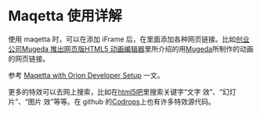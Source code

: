 # Maqetta 使用详解
使用 maqetta 时，可以在添加 iFrame 后，在里面添加各种网页链接。比如[创业公司Mugeda 推出网页版HTML5 动画编辑器](http://www.36kr.com/p/97301.html)里所介绍的用[Mugeda](https://www.mugeda.com/)所制作的动画的网页链接。

参考 [Maqetta with Orion Developer Setup](https://github.com/maqetta/maqetta/wiki/Maqetta-with-Orion-Developer-Setup) 一文。

更多的特效可以去网上搜索，比如在[html5吧](http://tieba.baidu.com/f?kw=html5)里搜索关键字“文字 效”、“幻灯片”、“图片 效”等等。在 github 的[Codrops](https://github.com/codrops)上也有许多特效源代码。
